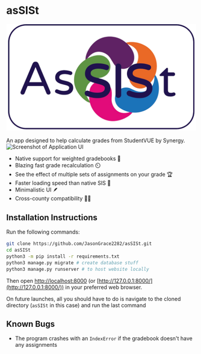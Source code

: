 # asSISt
![Logo](static/assist_logo.png)

An app designed to help calculate grades from StudentVUE by Synergy.
![Screenshot of Application UI](https://github.com/JasonGrace2282/asSISt/assets/110117391/bd5c61d5-c0cc-46f3-885c-4b9fd20b164e)


- Native support for weighted gradebooks 💪
- Blazing fast grade recalculation ⏲️
- See the effect of multiple sets of assignments on your grade 🏆
- Faster loading speed than native SIS 🏃
- Minimalistic UI 🪶
- Cross-county compatibility 🤝🏻

## Installation Instructions

Run the following commands:
```bash
git clone https://github.com/JasonGrace2282/asSISt.git
cd asSISt
python3 -m pip install -r requirements.txt
python3 manage.py migrate # create database stuff
python3 manage.py runserver # to host website locally
```
Then open [http://localhost:8000](http://localhost:8000) (or [http://127.0.0.1:8000/](http://127.0.0.1:8000/)) in your preferred web browser.

On future launches, all you should have to do is navigate to the cloned directory (`asSISt` in this case)
and run the last command

## Known Bugs
- The program crashes with an `IndexError` if the gradebook doesn't have any assignments
